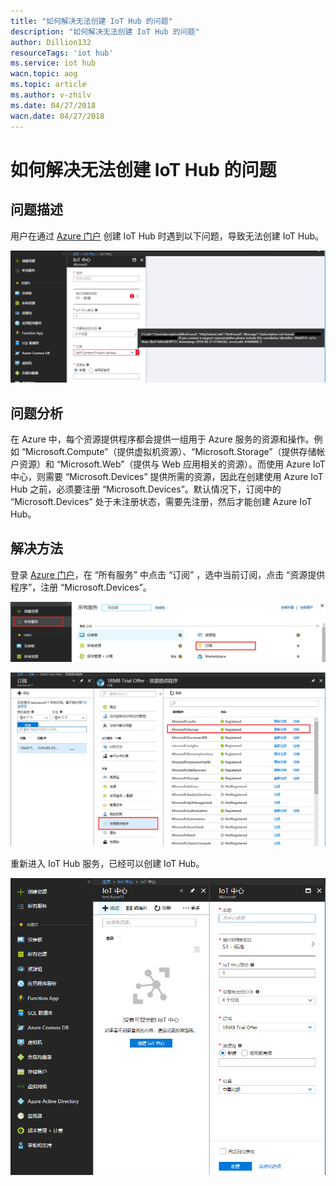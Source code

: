 ```yaml
---
title: "如何解决无法创建 IoT Hub 的问题"
description: "如何解决无法创建 IoT Hub 的问题"
author: Dillion132
resourceTags: 'iot hub'
ms.service: iot hub
wacn.topic: aog
ms.topic: article
ms.author: v-zhilv
ms.date: 04/27/2018
wacn.date: 04/27/2018
---
```


# 如何解决无法创建 IoT Hub 的问题

## 问题描述

用户在通过 [Azure 门户](https://portal.azure.cn) 创建 IoT Hub 时遇到以下问题，导致无法创建 IoT Hub。

![errormessage.PNG](./media/aog-iot-hub-can-not-create-iot-hub/errormessage.PNG)

## 问题分析

在 Azure 中，每个资源提供程序都会提供一组用于 Azure 服务的资源和操作。例如 “Microsoft.Compute”（提供虚拟机资源）、“Microsoft.Storage”（提供存储帐户资源）和 “Microsoft.Web”（提供与 Web 应用相关的资源）。而使用 Azure IoT 中心，则需要 “Microsoft.Devices” 提供所需的资源，因此在创建使用 Azure IoT Hub 之前，必须要注册 “Microsoft.Devices”。默认情况下，订阅中的 “Microsoft.Devices” 处于未注册状态，需要先注册，然后才能创建 Azure IoT Hub。

## 解决方法

登录 [Azure 门户](https://portal.azure.cn)，在 “所有服务” 中点击 “订阅” ，选中当前订阅，点击 “资源提供程序”，注册 “Microsoft.Devices”。

![getmanageddisks.PNG](./media/aog-iot-hub-can-not-create-iot-hub/subscription.PNG)

![getmanageddisks.PNG](./media/aog-iot-hub-can-not-create-iot-hub/registerprovider.PNG)

重新进入 IoT Hub 服务，已经可以创建 IoT Hub。

![getmanageddisks.PNG](./media/aog-iot-hub-can-not-create-iot-hub/createiothub.PNG)